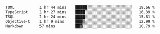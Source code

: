<!--START_SECTION:waka-->

```txt
TOML           1 hr 44 mins    █████░░░░░░░░░░░░░░░░░░░░   19.66 %
TypeScript     1 hr 27 mins    ████░░░░░░░░░░░░░░░░░░░░░   16.39 %
TSQL           1 hr 24 mins    ████░░░░░░░░░░░░░░░░░░░░░   15.81 %
Objective-C    1 hr 9 mins     ███▒░░░░░░░░░░░░░░░░░░░░░   12.99 %
Markdown       57 mins         ██▓░░░░░░░░░░░░░░░░░░░░░░   10.79 %
```

<!--END_SECTION:waka-->